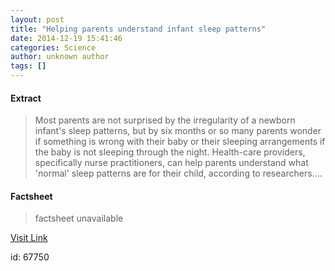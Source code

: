 ```yaml
---
layout: post
title: "Helping parents understand infant sleep patterns"
date: 2014-12-19 15:41:46
categories: Science
author: unknown author
tags: []
---
```



#### Extract
>Most parents are not surprised by the irregularity of a newborn infant's sleep patterns, but by six months or so many parents wonder if something is wrong with their baby or their sleeping arrangements if the baby is not sleeping through the night. Health-care providers, specifically nurse practitioners, can help parents understand what 'normal' sleep patterns are for their child, according to researchers....

#### Factsheet
>factsheet unavailable

[Visit Link](http://feeds.sciencedaily.com/~r/sciencedaily/~3/lp_vUdsMrTk/141219104146.htm)

id:   67750


